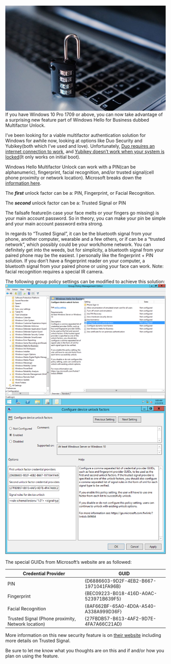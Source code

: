 ![](https://raw.githubusercontent.com/sean-code/seanryan.co/master/images/posts/2018-07-19-windows-10-now-offering-2fa/two-factor-multi-factor-authenication-768x502.jpg)
If you have Windows 10 Pro 1709 or above, you can now take advantage of a surprising new feature part of Windows Hello for Business dubbed  Multifactor Unlock.

I’ve been looking for a viable multifactor authentication solution for Windows for awhile now, looking at options like Duo Security and Yubikey(both which I’ve used and love). Unfortunately, [Duo requires an internet connection to work](https://community.duo.com/t/offline-authentication-without-bypass-enabled/909), and [Yubikey doesn’t work when your system is locked](https://support.yubico.com/support/solutions/articles/15000006472)(It only works on initial boot).

Windows Hello Multifactor Unlock  can work with a PIN(can be alphanumeric), fingerprint, facial recognition, and/or trusted signal(cell phone proximity or network location). Microsoft breaks down the [information here](https://docs.microsoft.com/en-us/windows/security/identity-protection/hello-for-business/feature-multifactor-unlock).

The **_first_** unlock factor can be a: PIN, Fingerprint, or Facial Recognition.

The **_second_** unlock factor can be a: Trusted Signal or PIN

The failsafe feature(in case your face melts or your fingers go missing) is your main account password. So in theory, you can make your pin be simple and your main account password extra strong.

In regards to “Trusted Signal”, it can be the bluetooth signal from your phone, another computer, wearable and a few others, or if can be a “trusted network”, which possibly could be your work/home network. You can definitely get into the weeds, but for simplicity, a bluetooth signal from your paired phone may be the easiest. I personally like the fingerprint + PIN solution. If you don’t have a fingerprint reader on your computer, a bluetooth signal from your paired phone or using your face can work. Note: facial recognition requires a special IR camera.

The following group policy settings can be modified to achieve this solution:
![](https://raw.githubusercontent.com/sean-code/seanryan.co/master/images/posts/2018-07-19-windows-10-now-offering-2fa/gpme.png)
![](https://raw.githubusercontent.com/sean-code/seanryan.co/master/images/posts/2018-07-19-windows-10-now-offering-2fa/gp-setting.png)


The special GUIDs from Microsoft’s website are as followed:

|Credential Provider| 	GUID|
|-------------------|-------|
|PIN | 	{D6886603-9D2F-4EB2-B667-1971041FA96B}|
|Fingerprint| 	{BEC09223-B018-416D-A0AC-523971B639F5}|
|Facial Recognition| 	{8AF662BF-65A0-4D0A-A540-A338A999D36F}|
|Trusted Signal (Phone proximity, Network location)| 	{27FBDB57-B613-4AF2-9D7E-4FA7A66C21AD}|

More information on this new security feature is on [their website](https://docs.microsoft.com/en-us/windows/security/identity-protection/hello-for-business/feature-multifactor-unlock) including more details on Trusted Signal.

Be sure to let me know what you thoughts are on this and if and/or how you plan on using the feature.